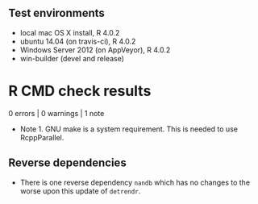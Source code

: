 

## Test environments

* local mac OS X install, R 4.0.2
* ubuntu 14.04 (on travis-ci), R 4.0.2
* Windows Server 2012 (on AppVeyor), R 4.0.2
* win-builder (devel and release)


# R CMD check results

0 errors | 0 warnings | 1 note

* Note 1. GNU make is a system requirement. This is needed to use RcppParallel.


## Reverse dependencies
* There is one reverse dependency `nandb` which has no changes to the worse upon this update of `detrendr`.


